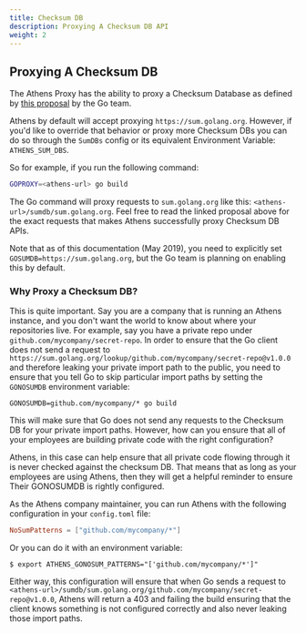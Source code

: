 ```yaml
---
title: Checksum DB
description: Proxying A Checksum DB API
weight: 2
---
```


## Proxying A Checksum DB

The Athens Proxy has the ability to proxy a Checksum Database as defined by [this proposal](https://go.googlesource.com/proposal/+/master/design/25530-sumdb.md) by the Go team.

Athens by default will accept proxying `https://sum.golang.org`. However, if you'd like to override that behavior or proxy more Checksum DBs you can do so through the `SumDBs` config or its equivalent Environment Variable: `ATHENS_SUM_DBS`.

So for example, if you run the following command:

```bash
GOPROXY=<athens-url> go build
```

The Go command will proxy requests to `sum.golang.org` like this: `<athens-url>/sumdb/sum.golang.org`. Feel free to read the linked proposal above for the exact requests that makes Athens successfully proxy Checksum DB APIs.

Note that as of this documentation (May 2019), you need to explicitly set `GOSUMDB=https://sum.golang.org`, but the Go team is planning on enabling this by default.

### Why Proxy a Checksum DB?

This is quite important. Say you are a company that is running an Athens instance, and you don't want the world to know about where your 
repositories live. For example, say you have a private repo under `github.com/mycompany/secret-repo`. In order to ensure that the Go client 
does not send a request to `https://sum.golang.org/lookup/github.com/mycompany/secret-repo@v1.0.0` and therefore leaking your private import path to the public, you need to ensure that you tell Go to skip particular import paths by setting the `GONOSUMDB` environment variable:

```
GONOSUMDB=github.com/mycompany/* go build
```

This will make sure that Go does not send any requests to the Checksum DB for your private import paths. However, how can you ensure that all of your employees are building private code with the right configuration?

Athens, in this case can help ensure that all private code flowing through it is never checked against the checksum DB. That means that as long as your employees are using Athens, then they will get a helpful reminder to ensure Their GONOSUMDB is rightly configured.

As the Athens company maintainer, you can run Athens with the following configuration in your `config.toml` file:

```toml
NoSumPatterns = ["github.com/mycompany/*"]
```

Or you can do it with an environment variable:

```console
$ export ATHENS_GONOSUM_PATTERNS="['github.com/mycompany/*']"
```

Either way, this configuration will ensure that when Go sends a request to `<athens-url>/sumdb/sum.golang.org/github.com/mycompany/secret-repo@v1.0.0`, Athens will return a 403 and failing the build ensuring that the client knows something is not configured correctly and also never leaking those import paths.

